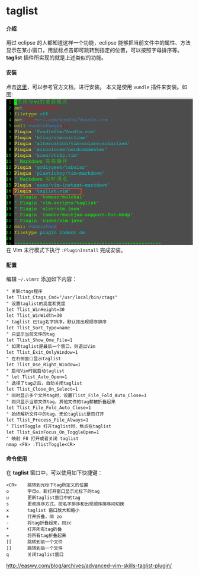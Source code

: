 # taglist

#### 介绍
用过 eclipse 的人都知道这样一个功能，eclipse 能够把当前文件中的属性、方法显示在某小窗口，用鼠标点击即可跳转到指定的位置，可以按照字母排序等。**taglist** 插件所实现的就是上述类似的功能。

#### 安装
点击[这里](http://www.vim.org/scripts/script.php?script_id=273)，可以参考官方文档，进行安装。
本文是使用 `vundle` 插件来安装。如图: 
![Vundle](./images/taglist/vim_taglist.png)   
在 Vim 末行模式下执行 `:PluginInstall` 完成安装。

#### 配置
编辑 `~/.vimrc` 添加如下内容：
```
" 关联ctags程序
let Tlist_Ctags_Cmd="/usr/local/bin/ctags"
" 设置taglist的高度和宽度
let Tlist_WinHeight=30
let Tlist_WinWidth=30
" taglist 已tag名字排序，默认按出现顺序排序
let Tlist_Sort_Type=name
" 只显示当前文件的tag
let Tlist_Show_One_File=1
" 如果taglist是最后一个窗口，则退出Vim
let Tlist_Exit_OnlyWindow=1
" 在右侧窗口显示taglist
let Tlist_Use_Right_Window=1
" 启动Vim时就启动taglist
" let Tlist_Auto_Open=1
" 选择了tag之后，自动关闭taglist
let Tlist_Close_On_Select=1
" 同时显示多个文件tag时，设置Tlist_File_Fold_Auto_Close=1
" 则只显示当前文件tag，其他文件的tag都被折叠起来
let Tlist_File_Fold_Auto_Close=1
" 始终解析文件中的tag，无论taglist是否打开
let Tlist_Precess_File_Always=1
" TlistToggle 打开taglist时，焦点在taglist
let Tlist_GainFocus_On_ToggleOpen=1
" 映射 F8 打开或者关闭 taglist
nmap <F8> :TlistToggle<CR>
```

#### 命令使用
在 **taglist** 窗口中，可以使用如下快捷键：
```
<CR>    跳转到光标下tag所定义的位置
o       字母o，新打开窗口显示光标下的tag 
u       更新taglist窗口中的tag
s       更改排序方式，按名字排序和出现顺序排序间切换
x       taglist 窗口放大和缩小
+       打开折叠，同 zo
-       将tag折叠起来，同zc
*       打开所有tag折叠
=       将所有tag折叠起来
[[      跳转到前一个文件
]]      跳转到后一个文件
q       关闭taglist窗口
```

http://easwy.com/blog/archives/advanced-vim-skills-taglist-plugin/


